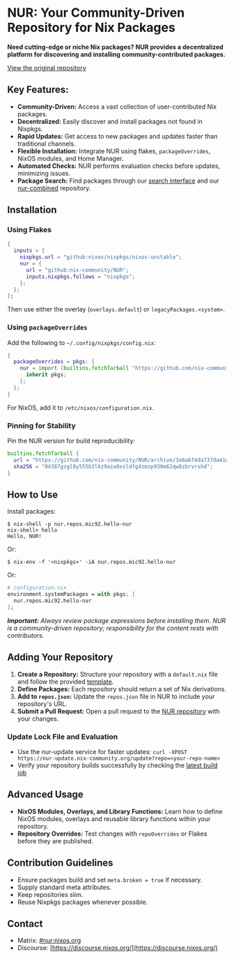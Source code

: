 # NUR: Your Community-Driven Repository for Nix Packages

**Need cutting-edge or niche Nix packages? NUR provides a decentralized platform for discovering and installing community-contributed packages.**

[View the original repository](https://github.com/nix-community/NUR)

## Key Features:

*   **Community-Driven:** Access a vast collection of user-contributed Nix packages.
*   **Decentralized:** Easily discover and install packages not found in Nixpkgs.
*   **Rapid Updates:** Get access to new packages and updates faster than traditional channels.
*   **Flexible Installation:** Integrate NUR using flakes, `packageOverrides`, NixOS modules, and Home Manager.
*   **Automated Checks:**  NUR performs evaluation checks before updates, minimizing issues.
*   **Package Search:** Find packages through our [search interface](https://nur.nix-community.org/) and our [nur-combined](https://github.com/nix-community/nur-combined) repository.

## Installation

### Using Flakes

```nix
{
  inputs = {
    nixpkgs.url = "github:nixos/nixpkgs/nixos-unstable";
    nur = {
      url = "github:nix-community/NUR";
      inputs.nixpkgs.follows = "nixpkgs";
    };
  };
};
```

Then use either the overlay (`overlays.default`) or `legacyPackages.<system>`.

### Using `packageOverrides`

Add the following to `~/.config/nixpkgs/config.nix`:

```nix
{
  packageOverrides = pkgs: {
    nur = import (builtins.fetchTarball "https://github.com/nix-community/NUR/archive/main.tar.gz") {
      inherit pkgs;
    };
  };
}
```

For NixOS, add it to `/etc/nixos/configuration.nix`.

### Pinning for Stability

Pin the NUR version for build reproducibility:

```nix
builtins.fetchTarball {
  url = "https://github.com/nix-community/NUR/archive/3a6a6f4da737da41e27922ce2cfacf68a109ebce.tar.gz";
  sha256 = "04387gzgl8y555b3lkz9aiw9xsldfg4zmzp930m62qw8zbrvrshd";
}
```

## How to Use

Install packages:

```console
$ nix-shell -p nur.repos.mic92.hello-nur
nix-shell> hello
Hello, NUR!
```

Or:

```console
$ nix-env -f '<nixpkgs>' -iA nur.repos.mic92.hello-nur
```

Or:

```nix
# configuration.nix
environment.systemPackages = with pkgs; [
  nur.repos.mic92.hello-nur
];
```

***Important:*** _Always review package expressions before installing them. NUR is a community-driven repository; responsibility for the content rests with contributors._

## Adding Your Repository

1.  **Create a Repository:** Structure your repository with a `default.nix` file and follow the provided [template](https://github.com/nix-community/nur-packages-template).
2.  **Define Packages:** Each repository should return a set of Nix derivations.
3.  **Add to `repos.json`:**  Update the `repos.json` file in NUR to include your repository's URL.
4.  **Submit a Pull Request:**  Open a pull request to the [NUR repository](https://github.com/nix-community/NUR) with your changes.

### Update Lock File and Evaluation

*   Use the nur-update service for faster updates: `curl -XPOST https://nur-update.nix-community.org/update?repo=<your-repo-name>`
*   Verify your repository builds successfully by checking the [latest build job](https://github.com/nix-community/NUR/actions)

## Advanced Usage

*   **NixOS Modules, Overlays, and Library Functions:** Learn how to define NixOS modules, overlays and reusable library functions within your repository.
*   **Repository Overrides:** Test changes with `repoOverrides` or Flakes before they are published.

## Contribution Guidelines

*   Ensure packages build and set `meta.broken = true` if necessary.
*   Supply standard meta attributes.
*   Keep repositories slim.
*   Reuse Nixpkgs packages whenever possible.

## Contact

*   Matrix: [#nur:nixos.org](https://matrix.to/#/#nur:nixos.org)
*   Discourse: [https://discourse.nixos.org/](https://discourse.nixos.org/)